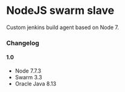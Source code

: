 # NodeJS swarm slave

Custom jenkins build agent based on Node 7.

### Changelog

#### 1.0
* Node 7.7.3
* Swarm 3.3
* Oracle Java 8.13
